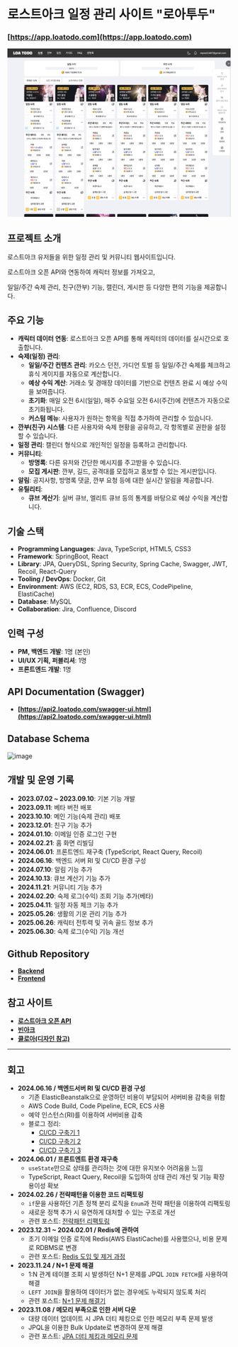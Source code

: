 # 로스트아크 일정 관리 사이트 "로아투두"
### [https://app.loatodo.com](https://app.loatodo.com)
![img_1.png](img_1.png)

## 프로젝트 소개
로스트아크 유저들을 위한 일정 관리 및 커뮤니티 웹사이트입니다.

로스트아크 오픈 API와 연동하여 캐릭터 정보를 가져오고,

일일/주간 숙제 관리, 친구(깐부) 기능, 캘린더, 게시판 등 다양한 편의 기능을 제공합니다.

## 주요 기능
- **캐릭터 데이터 연동**: 로스트아크 오픈 API를 통해 캐릭터의 데이터를 실시간으로 호출합니다.
- **숙제(일정) 관리**:
    - **일일/주간 컨텐츠 관리**: 카오스 던전, 가디언 토벌 등 일일/주간 숙제를 체크하고 휴식 게이지를 자동으로 계산합니다.
    - **예상 수익 계산**: 거래소 및 경매장 데이터를 기반으로 컨텐츠 완료 시 예상 수익을 보여줍니다.
    - **초기화**: 매일 오전 6시(일일), 매주 수요일 오전 6시(주간)에 컨텐츠가 자동으로 초기화됩니다.
    - **커스텀 메뉴**: 사용자가 원하는 항목을 직접 추가하여 관리할 수 있습니다.
- **깐부(친구) 시스템**: 다른 사용자와 숙제 현황을 공유하고, 각 항목별로 권한을 설정할 수 있습니다.
- **일정 관리**: 캘린더 형식으로 개인적인 일정을 등록하고 관리합니다.
- **커뮤니티**:
    - **방명록**: 다른 유저와 간단한 메시지를 주고받을 수 있습니다.
    - **모집 게시판**: 깐부, 길드, 공격대를 모집하고 홍보할 수 있는 게시판입니다.
- **알림**: 공지사항, 방명록 댓글, 깐부 요청 등에 대한 실시간 알림을 제공합니다.
- **유틸리티**:
    - **큐브 계산기**: 실버 큐브, 엘리트 큐브 등의 통계를 바탕으로 예상 수익을 계산합니다.

## 기술 스택
- **Programming Languages**: Java, TypeScript, HTML5, CSS3
- **Framework**: SpringBoot, React
- **Library**: JPA, QueryDSL, Spring Security, Spring Cache, Swagger, JWT, Recoil, React-Query
- **Tooling / DevOps**: Docker, Git
- **Environment**: AWS (EC2, RDS, S3, ECR, ECS, CodePipeline, ElastiCache)
- **Database**: MySQL
- **Collaboration**: Jira, Confluence, Discord

## 인력 구성
- **PM, 백엔드 개발**: 1명 (본인)
- **UI/UX 기획, 퍼블리셔**: 1명
- **프론트엔드 개발**: 1명

## API Documentation (Swagger)
- **[https://api2.loatodo.com/swagger-ui.html](https://api2.loatodo.com/swagger-ui.html)**

## Database Schema
![image](https://github.com/user-attachments/assets/674b1dee-1996-4d4e-9c34-ee1257aae23b)

## 개발 및 운영 기록
- **2023.07.02 ~ 2023.09.10**: 기본 기능 개발
- **2023.09.11**: 베타 버전 배포
- **2023.10.10**: 메인 기능(숙제 관리) 배포
- **2023.12.01**: 친구 기능 추가
- **2024.01.10**: 이메일 인증 로그인 구현
- **2024.02.21**: 홈 화면 리빌딩
- **2024.06.01**: 프론트엔드 재구축 (TypeScript, React Query, Recoil)
- **2024.06.16**: 백엔드 서버 RI 및 CI/CD 환경 구성
- **2024.07.10**: 알림 기능 추가
- **2024.10.13**: 큐브 계산기 기능 추가
- **2024.11.21**: 커뮤니티 기능 추가
- **2024.02.20**: 숙제 로그(수익) 조회 기능 추가(베타)
- **2025.04.11**: 일정 자동 체크 기능 추가
- **2025.05.26**: 생활의 기운 관리 기능 추가
- **2025.06.26**: 캐릭터 전투력 및 귀속 골드 정보 추가
- **2025.06.30**: 숙제 로그(수익) 기능 개선

## Github Repository
- **[Backend](https://github.com/minhyeok2487/LostarktTodoBackend)**
- **[Frontend](https://github.com/minhyeok2487/LoatodoFrontWithTs)**

## 참고 사이트
* **[로스트아크 오픈 API](https://developer-lostark.game.onstove.com/getting-started)**
* **[빈아크](https://ark.bynn.kr/to-do)**
* **[클로아(디자인 참고)](https://kloa.gg)**

---

## 회고
- **2024.06.16 / 백엔드서버 RI 및 CI/CD 환경 구성**
  - 기존 ElasticBeanstalk으로 운영하던 비용이 부담되어 서버비용 감축을 위함
  - AWS Code Build, Code Pipeline, ECR, ECS 사용
  - 예약 인스턴스(RI)를 이용하여 서버비용 감축
  - 블로그 정리:
    - [CI/CD 구축기 1](https://repeater2487.tistory.com/193)
    - [CI/CD 구축기 2](https://repeater2487.tistory.com/196)
    - [CI/CD 구축기 3](https://repeater2487.tistory.com/197)
- **2024.06.01 / 프론트엔트 환경 재구축**
  - `useState`만으로 상태를 관리하는 것에 대한 유지보수 어려움을 느낌
  - TypeScript, React Query, Recoil을 도입하여 상태 관리 개선 및 기능 확장 용이성 확보
- **2024.02.26 / 전략패턴을 이용한 코드 리팩토링**
  - `if`문을 사용하던 기존 정책 분리 로직을 `Enum`과 전략 패턴을 이용하여 리팩토링
  - 새로운 정책 추가 시 유연하게 대처할 수 있는 구조로 개선
  - 관련 포스트: [전략패턴 리팩토링](https://repeater2487.tistory.com/183)
- **2023.12.31 ~ 2024.02.01 / Redis에 관하여**
  - 초기 이메일 인증 로직에 Redis(AWS ElastiCache)를 사용했으나, 비용 문제로 RDBMS로 변경
  - 관련 포스트: [Redis 도입 및 제거 과정](https://repeater2487.tistory.com/182)
- **2023.11.24 / N+1 문제 해결**
  - 1:N 관계 테이블 조회 시 발생하던 N+1 문제를 JPQL `JOIN FETCH`를 사용하여 해결
  - `LEFT JOIN`을 활용하여 데이터가 없는 경우에도 누락되지 않도록 처리
  - 관련 포스트: [N+1 문제 해결기](https://repeater2487.tistory.com/164)
- **2023.11.08 / 메모리 부족으로 인한 서버 다운**
  - 대량 데이터 업데이트 시 JPA 더티 체킹으로 인한 메모리 부족 문제 발생
  - JPQL을 이용한 Bulk Update로 변경하여 문제 해결
  - 관련 포스트: [JPA 더티 체킹과 메모리 문제](https://repeater2487.tistory.com/163)
